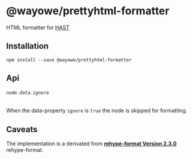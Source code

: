 # @wayowe/prettyhtml-formatter

HTML formatter for [HAST](https://github.com/syntax-tree/hast)

## Installation

```
npm install --save @wayowe/prettyhtml-formatter
```

## Api

###### `node.data.ignore`

When the data-property `ignore` is `true` the node is skipped for formatting.

## Caveats

The implementation is a derivated from [**rehype-format Version 2.3.0**](https://github.com/rehypejs/rehype-format) rehype-format.
